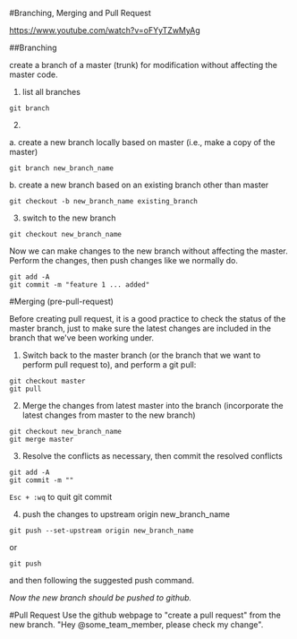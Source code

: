 #Branching, Merging and Pull Request

https://www.youtube.com/watch?v=oFYyTZwMyAg

##Branching

create a branch of a master (trunk) for modification without affecting the master code.

1. list all branches 
```
git branch
```

2. 
a. create a new branch locally based on master (i.e., make a copy of the master)

```
git branch new_branch_name
```

 b. create a new branch based on an existing branch other than master

```
git checkout -b new_branch_name existing_branch
```

3. switch to the new branch

```
git checkout new_branch_name
```

Now we can make changes to the new branch without affecting the master.
Perform the changes, then push changes like we normally do.

```
git add -A
git commit -m "feature 1 ... added"
```  

#Merging (pre-pull-request)

Before creating pull request, it is a good practice to check the status of the master branch, just to make sure the latest changes are included in the branch that we've been working under.

1. Switch back to the master branch (or the branch that we want to perform pull request to), and perform a git pull:

```
git checkout master
git pull
```


2. Merge the changes from latest master into the branch (incorporate the latest changes from master to the new branch)
```
git checkout new_branch_name
git merge master
```

3. Resolve the conflicts as necessary, then commit the resolved conflicts

```
git add -A
git commit -m ""
```

```Esc + :wq``` to quit git commit

4. push the changes to upstream origin new_branch_name

```
git push --set-upstream origin new_branch_name
```

or 

```
git push
```

and then following the suggested push command.

*Now the new branch should be pushed to github.*


#Pull Request
Use the github webpage to "create a pull request" from the new branch.
"Hey @some_team_member, please check my change".
